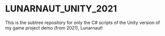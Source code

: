 # LUNARNAUT_UNITY_2021
This is the subtree repository for only the C# scripts of the Unity version of my game project demo (from 2021), Lunarnaut! 

